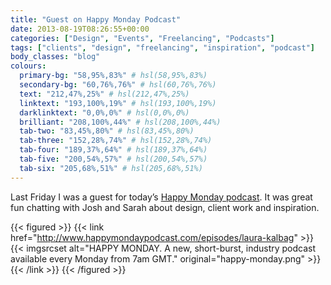 ```yaml
---
title: "Guest on Happy Monday Podcast"
date: 2013-08-19T08:26:55+00:00
categories: ["Design", "Events", "Freelancing", "Podcasts"]
tags: ["clients", "design", "freelancing", "inspiration", "podcast"]
body_classes: "blog"
colours:
  primary-bg: "58,95%,83%" # hsl(58,95%,83%)
  secondary-bg: "60,76%,76%" # hsl(60,76%,76%)
  text: "212,47%,25%" # hsl(212,47%,25%)
  linktext: "193,100%,19%" # hsl(193,100%,19%)
  darklinktext: "0,0%,0%" # hsl(0,0%,0%)
  brilliant: "208,100%,44%" # hsl(208,100%,44%)
  tab-two: "83,45%,80%" # hsl(83,45%,80%)
  tab-three: "152,28%,74%" # hsl(152,28%,74%)
  tab-four: "189,37%,64%" # hsl(189,37%,64%)
  tab-five: "200,54%,57%" # hsl(200,54%,57%)
  tab-six: "205,68%,51%" # hsl(205,68%,51%)
---
```


Last Friday I was a guest for today’s [Happy Monday podcast](http://www.happymondaypodcast.com/episodes/laura-kalbag). It was great fun chatting with Josh and Sarah about design, client work and inspiration.

{{< figured >}}
  {{< link href="http://www.happymondaypodcast.com/episodes/laura-kalbag" >}}
  	{{< imgsrcset alt="HAPPY MONDAY. A new, short-burst, industry podcast available every Monday from 7am GMT." original="happy-monday.png" >}}
  {{< /link >}}
{{< /figured >}}

